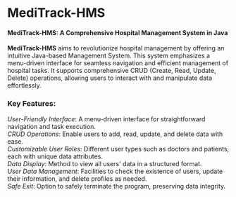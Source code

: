 # MediTrack-HMS
#### MediTrack-HMS: A Comprehensive Hospital Management System in Java
**MediTrack-HMS** aims to revolutionize hospital management by offering an intuitive Java-based Management System. This system emphasizes a menu-driven interface for seamless navigation and efficient management of hospital tasks. It supports comprehensive CRUD (Create, Read, Update, Delete) operations, allowing users to interact with and manipulate data effortlessly.

### Key Features:

*User-Friendly Interface*: A menu-driven interface for straightforward navigation and task execution.<br>
*CRUD Operations*: Enable users to add, read, update, and delete data with ease.<br>
*Customizable User Roles*: Different user types such as doctors and patients, each with unique data attributes.<br>
*Data Display*: Method to view all users' data in a structured format.<br>
*User Data Management*: Facilities to check the existence of users, update their information, and delete profiles as needed.<br>
*Safe Exit*: Option to safely terminate the program, preserving data integrity.
